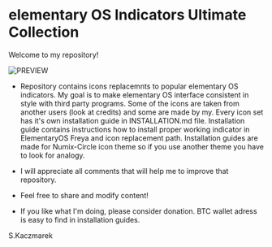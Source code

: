 # elementary OS Indicators Ultimate Collection

Welcome to my repository!

![PREVIEW](https://github.com/s-kaczmarek/elementaryOS_indicators_ultimate_collection/blob/master/preview.png)

* Repository contains icons replacemnts to popular elementary OS indicators. My goal is to make elementary OS interface consistent in style with third party programs. Some of the icons are taken from another users (look at credits) and some are made by my. Every icon set has it's own installation guide in INSTALLATION.md file. Installation guide contains instructions how to install proper working indicator in ElementaryOS Freya and icon replacement path. Installation guides are made for Numix-Circle icon theme so if you use another theme you have to look for analogy.

* I will appreciate all comments that will help me to improve that repository.

* Feel free to share and modify content!

* If you like what I'm doing, please consider donation. BTC wallet adress is easy to find in installation guides.

S.Kaczmarek
